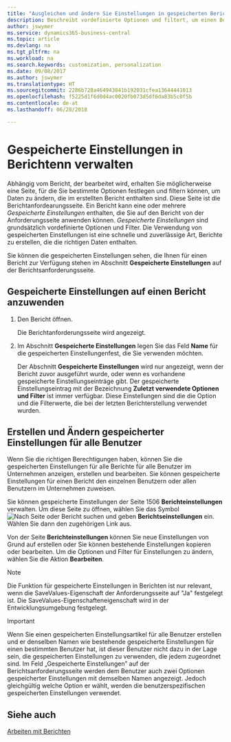 ```yaml
---
title: "Ausgleichen und ändern Sie Einstellungen in gespeicherten Berichten | Microsoft Docs"
description: Beschreibt vordefinierte Optionen und filtert, um einen Bericht anzupassen und die richtigen Daten zu generieren.
author: jswymer
ms.service: dynamics365-business-central
ms.topic: article
ms.devlang: na
ms.tgt_pltfrm: na
ms.workload: na
ms.search.keywords: customization, personalization
ms.date: 09/08/2017
ms.author: jswymer
ms.translationtype: HT
ms.sourcegitcommit: 2286b728a464943841b192031cfea13644441013
ms.openlocfilehash: f5225d1f6d0d4ac0020fb073d5df6da83b5c0f5b
ms.contentlocale: de-at
ms.lasthandoff: 06/28/2018

---
```

# <a name="managing-saved-settings-on-reports"></a>Gespeicherte Einstellungen in Berichtenn verwalten
Abhängig vom Bericht, der bearbeitet wird, erhalten Sie möglicherweise eine Seite, für die Sie bestimmte Optionen festlegen und filtern können, um Daten zu ändern, die im erstellten Bericht enthalten sind. Diese Seite ist die Berichtanfordearungsseite. Ein Bericht kann eine oder mehrere *Gespeicherte Einstellungen* enthalten, die Sie auf den Bericht von der Anforderungsseite anwenden können. *Gespeicherte Einstellungen* sind grundsätzlich vordefinierte Optionen und Filter. Die Verwendung von gespeicherten Einstellungen ist eine schnelle und zuverlässige Art, Berichte zu erstellen, die die richtigen Daten enthalten.

Sie können die gespeicherten Einstellungen sehen, die Ihnen für einen Bericht zur Verfügung stehen im Abschnitt **Gespeicherte Einstellungen** auf der Berichtsanforderungsseite.  

## <a name="apply-saved-settings-to-a-report"></a>Gespeicherte Einstellungen auf einen Bericht anzuwenden
1. Den Bericht öffnen.

   Die Berichtanforderungsseite wird angezeigt.    
2. Im Abschnitt **Gespeicherte Einstellungen** legen Sie das Feld **Name** für die gespeicherten Einstellungenfest, die Sie verwenden möchten.

   Der Abschnitt **Gespeicherte Einstellungen** wird nur angezeigt, wenn der Bericht zuvor ausgeführt wurde, oder wenn es vorhandene gespeicherte Einstellungseinträge gibt. Der gespeicherte Einstellungseintrag mit der Bezeichnung **Zuletzt verwendete Optionen und Filter** ist immer verfügbar. Diese Einstellungen sind die die Option und die Filterwerte, die bei der letzten Berichterstellung verwendet wurden.

## <a name="create-and-modify-saved-settings-for-all-users"></a>Erstellen und Ändern gespeicherter Einstellungen für alle Benutzer
Wenn Sie die richtigen Berechtigungen haben, können Sie die gespeicherten Einstellungen für alle Berichte für alle Benutzer im Unternehmen anzeigen, erstellen und bearbeiten. Sie können gespeicherte Einstellungen für einen Bericht den einzelnen Benutzern oder allen Benutzern im Unternehmen zuweisen.

Sie können gespeicherte Einstellungen der Seite 1506 **Berichteinstellungen** verwalten. Um diese Seite zu öffnen, wählen Sie das Symbol ![Nach Seite oder Bericht suchen](media/ui-search/search_small.png "Nach Seite oder Bericht suchen") und geben **Berichtseinstellungen** ein. Wählen Sie dann den zugehörigen Link aus.

Von der Seite **Berichteinstellungen** können Sie neue Einstellungen von Grund auf erstellen oder Sie können bestehende Einstellungen kopieren oder bearbeiten. Um die Optionen und Filter für Einstellungen zu ändern, wählen Sie die Aktion **Bearbeiten**.

> [!NOTE]
> Die Funktion für gespeicherte Einstellungen in Berichten ist nur relevant, wenn die SaveValues-Eigenschaft der Anforderungsseite auf "Ja" festgelegt ist. Die SaveValues-Eigenschafteneigenschaft wird in der Entwicklungsumgebung festgelegt.  

> [!Important]
> Wenn Sie einen gespeicherten Einstellungsartikel für alle Benutzer erstellen und er denselben Namen wie bestehende gespeicherte Einstellungen für einen bestimmten Benutzer hat, ist dieser Benutzer nicht dazu in der Lage sein, die gespeicherten Einstellungen zu verwenden, die jedem zugeordnet sind.  Im Feld „Gespeicherte Einstellungen” auf der Berichtsanforderungsseite werden dem Benutzer auch zwei Optionen gespeicherter Einstellungen mit demselben Namen angezeigt. Jedoch gleichgültig welche Option er wählt, werden die benutzerspezifischen gespeicherten Einstellungen verwendet.

## <a name="see-also"></a>Siehe auch
[Arbeiten mit Berichten](ui-work-report.md)  

